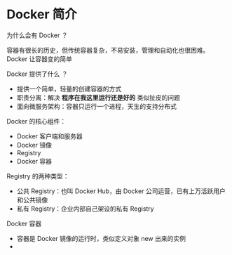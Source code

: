 # Docker 简介

为什么会有 Docker  ？

容器有很长的历史，但传统容器复杂，不易安装，管理和自动化也很困难。Docker 让容器变的简单



Docker 提供了什么 ？

* 提供一个简单，轻量的创建容器的方式
* 职责分离：解决 **程序在我这里运行还是好的** 类似扯皮的问题
* 面向微服务架构：容器只运行一个进程，天生的支持分布式



Docker 的核心组件：

* Docker 客户端和服务器
* Docker 镜像
* Registry
* Docker 容器



Registry 的两种类型：

* 公共 Registry：也叫 Docker Hub，由 Docker 公司运营，已有上万活跃用户和公共镜像
* 私有 Registry：企业内部自己架设的私有 Registry



Docker 容器

* 容器是 Docker 镜像的运行时，类似定义对象 new 出来的实例
* 
